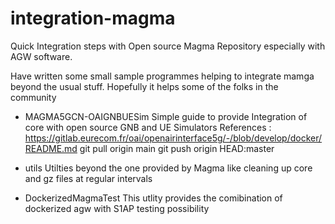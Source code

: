 # integration-magma
Quick Integration steps with Open source Magma Repository especially with AGW software.

Have written some small sample programmes helping to integrate mamga beyond the usual stuff.
Hopefully it helps some of the folks in the community 

- MAGMA5GCN-OAIGNBUESim 
Simple guide to provide Integration of core with open source GNB and UE Simulators
   References : https://gitlab.eurecom.fr/oai/openairinterface5g/-/blob/develop/docker/README.md
   git pull origin main
   git push  origin HEAD:master

- utils
    Utilties beyond the one provided by Magma like cleaning up core and gz files at regular intervals
 
- DockerizedMagmaTest
    This utlity provides the comibination of dockerized agw with S1AP testing possibility
